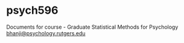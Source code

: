 # psych596
Documents for course - Graduate Statistical Methods for Psychology  
bhanji@psychology.rutgers.edu
